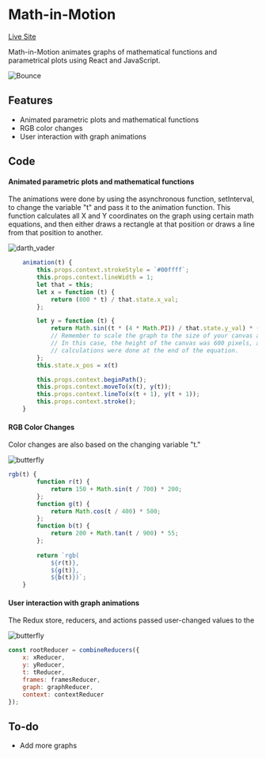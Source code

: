 # Math-in-Motion
[Live Site](https://www.wilsonngu.net/Math-In-Motion/)

Math-in-Motion animates graphs of mathematical functions and parametrical plots using React and JavaScript.

![Bounce](https://toasty-dev.s3-us-west-1.amazonaws.com/icons/math-in-motion-sc.png)

## Features
* Animated parametric plots and mathematical functions
* RGB color changes
* User interaction with graph animations

## Code

#### Animated parametric plots and mathematical functions

The animations were done by using the asynchronous function, setInterval, to change the variable "t" and pass it to the animation function. This function calculates all X and Y coordinates on the graph using certain math equations, and then either draws a rectangle at that position or draws a line from that position to another.

![darth_vader](https://toasty-dev.s3-us-west-1.amazonaws.com/icons/darth_vader.gif)

```javascript
    animation(t) {
        this.props.context.strokeStyle = `#00ffff`;
        this.props.context.lineWidth = 1;
        let that = this;
        let x = function (t) {
            return (800 * t) / that.state.x_val;
        };

        let y = function (t) {
            return Math.sin((t * (4 * Math.PI)) / that.state.y_val) * (-600 / 4) + 600 / 2;
            // Remember to scale the graph to the size of your canvas and to position it properly. 
            // In this case, the height of the canvas was 600 pixels, and the proper 
            // calculations were done at the end of the equation.
        };
        this.state.x_pos = x(t)

        this.props.context.beginPath();
        this.props.context.moveTo(x(t), y(t));
        this.props.context.lineTo(x(t + 1), y(t + 1));
        this.props.context.stroke();
    }
```

#### RGB Color Changes
Color changes are also based on the changing variable "t." 

![butterfly](https://toasty-dev.s3-us-west-1.amazonaws.com/icons/butterfly.gif)

```javascript
rgb(t) {
        function r(t) {
            return 150 + Math.sin(t / 700) * 200;
        };
        function g(t) {
            return Math.cos(t / 400) * 500;
        };
        function b(t) {
            return 200 + Math.tan(t / 900) * 55;
        };
        
        return `rgb(
            ${r(t)},
            ${g(t)},
            ${b(t)})`;
    }
```

#### User interaction with graph animations
The Redux store, reducers, and actions passed user-changed values to the 

![butterfly](https://toasty-dev.s3-us-west-1.amazonaws.com/icons/butterfly.gif)

```javascript
const rootReducer = combineReducers({
    x: xReducer,
    y: yReducer,
    t: tReducer,
    frames: framesReducer,
    graph: graphReducer,
    context: contextReducer
});
```



 
## To-do
* Add more graphs
